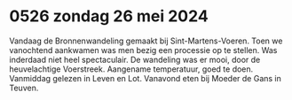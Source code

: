 # 0526 zondag 26 mei 2024
Vandaag de Bronnenwandeling gemaakt bij Sint-Martens-Voeren. Toen we vanochtend aankwamen was men bezig een processie op te stellen. Was inderdaad niet heel spectaculair. De wandeling was er mooi, door de heuvelachtige Voerstreek. Aangename temperatuur, goed te doen. Vanmiddag gelezen in Leven en Lot. Vanavond eten bij Moeder de Gans in Teuven.